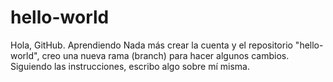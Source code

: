 # hello-world
Hola, GitHub. Aprendiendo
Nada más crear la cuenta y el repositorio "hello-world", creo una nueva rama (branch) para hacer algunos cambios.
Siguiendo las instrucciones, escribo algo sobre mí misma.
